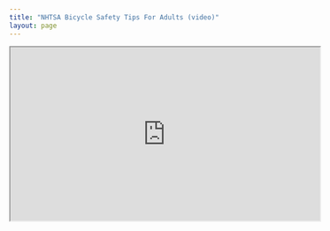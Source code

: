 ```yaml
---
title: "NHTSA Bicycle Safety Tips For Adults (video)"
layout: page
---
```


<iframe width="560" height="315" src="https://www.youtube.com/embed/jdrrxIpQpt4?si=1bn2Z4C253XN1Cyy" title="NHTSA Bicycle Safety Tips For Adults" allow="accelerometer; autoplay; clipboard-write; encrypted-media; gyroscope; picture-in-picture; web-share" referrerpolicy="strict-origin-when-cross-origin" allowfullscreen></iframe>

